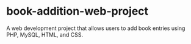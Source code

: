 # book-addition-web-project
A web development project that allows users to add book entries using PHP, MySQL, HTML, and CSS.
